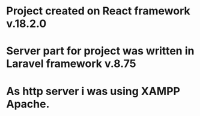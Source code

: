 # Project created on React framework v.18.2.0
# Server part for project was written in Laravel framework v.8.75
# As http server i was using XAMPP Apache.
